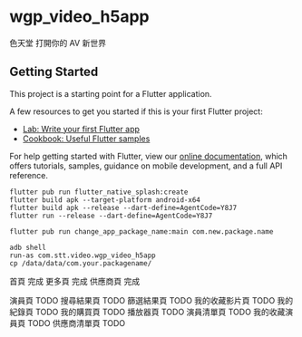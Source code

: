 # wgp_video_h5app

色天堂 打開你的 AV 新世界

## Getting Started

This project is a starting point for a Flutter application.

A few resources to get you started if this is your first Flutter project:

- [Lab: Write your first Flutter app](https://flutter.dev/docs/get-started/codelab)
- [Cookbook: Useful Flutter samples](https://flutter.dev/docs/cookbook)

For help getting started with Flutter, view our
[online documentation](https://flutter.dev/docs), which offers tutorials,
samples, guidance on mobile development, and a full API reference.

```shell
flutter pub run flutter_native_splash:create
flutter build apk --target-platform android-x64
flutter build apk --release --dart-define=AgentCode=Y8J7
flutter run --release --dart-define=AgentCode=Y8J7 

flutter pub run change_app_package_name:main com.new.package.name

adb shell
run-as com.stt.video.wgp_video_h5app
cp /data/data/com.your.packagename/
```

首頁 完成
更多頁 完成
供應商頁 完成

演員頁 TODO
搜尋結果頁 TODO
篩選結果頁 TODO
我的收藏影片頁 TODO
我的紀錄頁 TODO
我的購買頁 TODO
播放器頁 TODO
演員清單頁 TODO
我的收藏演員頁 TODO
供應商清單頁 TODO

